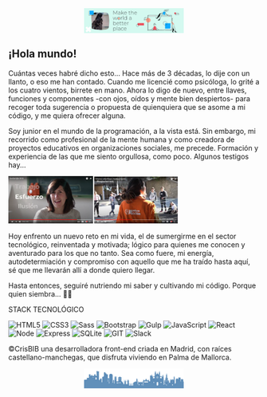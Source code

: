 <div style="text-align:center"><img src="./images/Background_header.png" alt="background header" style="width:70%; margin-left:auto; margin-right:auto; display: block; width:200px"/></div>

## ¡Hola mundo!

Cuántas veces habré dicho esto... Hace más de 3 décadas, lo dije con un llanto, o eso me han contado. Cuando me licencié como psicóloga, lo grité a los cuatro vientos, birrete en mano. Ahora lo digo de nuevo, entre llaves, funciones y componentes -con ojos, oídos y mente bien despiertos- para recoger toda sugerencia o propuesta de quienquiera que se asome a mi código, y me quiera ofrecer alguna.

Soy junior en el mundo de la programación, a la vista está. Sin embargo, mi recorrido como profesional de la mente humana y como creadora de proyectos educativos en organizaciones sociales, me precede. Formación y experiencia de las que me siento orgullosa, como poco. Algunos testigos hay...

<div display="flex" justify-content="space-evenly">
<a target="_blank" href="https://youtu.be/LaGT7VlIF4o" text-align="center"><span>
<img src="./images/Video_SonGotlab.png" alt="youtube image" width=170px></span></a><span><a href="https://youtu.be/VIRC-KtpRVU" text-align="center" target="_blank"><img src="./images/Video_EdCamp.png" alt="youtube image" width="170"></a></span>
</div>

Hoy enfrento un nuevo reto en mi vida, el de sumergirme en el sector tecnológico, reinventada y motivada; lógico para quienes me conocen y aventurado para los que no tanto. Sea como fuere, mi energía, autodetermiación y compromiso con aquello que me ha traído hasta aquí, sé que me llevarán allí a donde quiero llegar.

Hasta entonces, seguiré nutriendo mi saber y cultivando mi código. Porque quien siembra... 🐾🌱

STACK TECNOLÓGICO

![HTML5](https://img.shields.io/badge/-HTML5-%23E34F26?logo=html5&logoColor=white)
![CSS3](https://img.shields.io/badge/-CSS3-%231572B6?logo=css3&logoColor=white)
![Sass](https://img.shields.io/badge/-Sass-%23CC6699?logo=sass&logoColor=white)
![Bootstrap](https://img.shields.io/badge/-Bootstrap-%237952B3?logo=bootstrap&logoColor=white)
![Gulp](https://img.shields.io/badge/-Gulp-%23CF4647?logo=Gulp&logoColor=white)
![JavaScript](https://img.shields.io/badge/-JavaScript-%23F7DF1E?logo=javascript&logoColor=white)
![React](https://img.shields.io/badge/-React-%2361DAFB?logo=react&logoColor=white)
![Node](https://img.shields.io/badge/-Node.js-%23339933?logo=Node.js&logoColor=white)
![Express](https://img.shields.io/badge/-Express-%23000000?logo=Express&logoColor=white)
![SQLite](https://img.shields.io/badge/-SQLite-%23003B57?logo=SQLite&logoColor=white)
![GIT](https://img.shields.io/badge/-Git-%23F05032?logo=git&logoColor=white)
![Slack](https://img.shields.io/badge/-Slack-%234A154B?logo=Slack&logoColor=white)

©CrisBIB una desarrolladora front-end criada en Madrid, con raíces castellano-manchegas, que disfruta viviendo en Palma de Mallorca.

<div style="text-align:center"><img src="./images/Background_footer_cut.png" alt="background footer" style="width:70%; margin-left:auto; margin-right:auto; display: block; width:200px"/></div>
